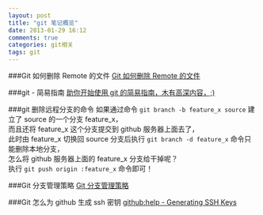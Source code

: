 ```yaml
---
layout: post
title: "git 笔记概览"
date: 2013-01-29 16:12
comments: true
categories: git相关
tags: git
---
```

<!-- more -->
###Git 如何删除 Remote 的文件
[Git 如何删除 Remote 的文件](http://yang3wei.github.com/blog/2013/01/28/zhuan-zai-git-ru-he-shan-chu-remote-de-wen-jian/ "(转载)Git 如何删除 Remote 的文件")

###git - 简易指南
[助你开始使用 git 的简易指南，木有高深内容，;)](http://rogerdudler.github.com/git-guide/index.zh.html "git - 简易指南")

###git 删除远程分支的命令
如果通过命令 `git branch -b feature_x source` 建立了 source 的一个分支 feature_x，  
而且还将 feature_x 这个分支提交到 github 服务器上面去了，  
此时由 feature_x 切换回 source 分支后执行 `git branch -d feature_x` 命令只能删除本地分支，  
怎么将 github 服务器上面的 feature_x 分支给干掉呢？  
执行 `git push origin :feature_x` 命令即可！  

###Git 分支管理策略
[Git 分支管理策略](http://yang3wei.github.com/blog/2013/01/29/zhuan-zai-git-fen-zhi-guan-li-ce-lue/ "Git 分支管理策略")  

###Git 怎么为 github 生成 ssh 密钥
[github:help - Generating SSH Keys](https://help.github.com/articles/generating-ssh-keys "Generating SSH Keys")  
